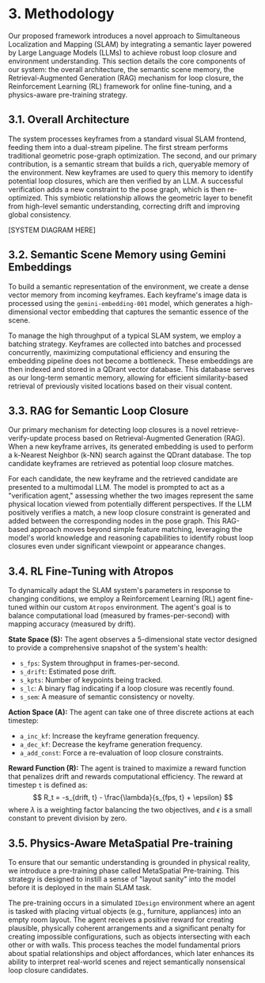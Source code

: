 # 3. Methodology

Our proposed framework introduces a novel approach to Simultaneous Localization and Mapping (SLAM) by integrating a semantic layer powered by Large Language Models (LLMs) to achieve robust loop closure and environment understanding. This section details the core components of our system: the overall architecture, the semantic scene memory, the Retrieval-Augmented Generation (RAG) mechanism for loop closure, the Reinforcement Learning (RL) framework for online fine-tuning, and a physics-aware pre-training strategy.

## 3.1. Overall Architecture

The system processes keyframes from a standard visual SLAM frontend, feeding them into a dual-stream pipeline. The first stream performs traditional geometric pose-graph optimization. The second, and our primary contribution, is a semantic stream that builds a rich, queryable memory of the environment. New keyframes are used to query this memory to identify potential loop closures, which are then verified by an LLM. A successful verification adds a new constraint to the pose graph, which is then re-optimized. This symbiotic relationship allows the geometric layer to benefit from high-level semantic understanding, correcting drift and improving global consistency.

[SYSTEM DIAGRAM HERE]

## 3.2. Semantic Scene Memory using Gemini Embeddings

To build a semantic representation of the environment, we create a dense vector memory from incoming keyframes. Each keyframe's image data is processed using the `gemini-embedding-001` model, which generates a high-dimensional vector embedding that captures the semantic essence of the scene.

To manage the high throughput of a typical SLAM system, we employ a batching strategy. Keyframes are collected into batches and processed concurrently, maximizing computational efficiency and ensuring the embedding pipeline does not become a bottleneck. These embeddings are then indexed and stored in a QDrant vector database. This database serves as our long-term semantic memory, allowing for efficient similarity-based retrieval of previously visited locations based on their visual content.

## 3.3. RAG for Semantic Loop Closure

Our primary mechanism for detecting loop closures is a novel retrieve-verify-update process based on Retrieval-Augmented Generation (RAG). When a new keyframe arrives, its generated embedding is used to perform a k-Nearest Neighbor (k-NN) search against the QDrant database. The top candidate keyframes are retrieved as potential loop closure matches.

For each candidate, the new keyframe and the retrieved candidate are presented to a multimodal LLM. The model is prompted to act as a "verification agent," assessing whether the two images represent the same physical location viewed from potentially different perspectives. If the LLM positively verifies a match, a new loop closure constraint is generated and added between the corresponding nodes in the pose graph. This RAG-based approach moves beyond simple feature matching, leveraging the model's world knowledge and reasoning capabilities to identify robust loop closures even under significant viewpoint or appearance changes.

## 3.4. RL Fine-Tuning with Atropos

To dynamically adapt the SLAM system's parameters in response to changing conditions, we employ a Reinforcement Learning (RL) agent fine-tuned within our custom `Atropos` environment. The agent's goal is to balance computational load (measured by frames-per-second) with mapping accuracy (measured by drift).

**State Space (S):** The agent observes a 5-dimensional state vector designed to provide a comprehensive snapshot of the system's health:
*   `s_fps`: System throughput in frames-per-second.
*   `s_drift`: Estimated pose drift.
*   `s_kpts`: Number of keypoints being tracked.
*   `s_lc`: A binary flag indicating if a loop closure was recently found.
*   `s_sem`: A measure of semantic consistency or novelty.

**Action Space (A):** The agent can take one of three discrete actions at each timestep:
*   `a_inc_kf`: Increase the keyframe generation frequency.
*   `a_dec_kf`: Decrease the keyframe generation frequency.
*   `a_add_const`: Force a re-evaluation of loop closure constraints.

**Reward Function (R):** The agent is trained to maximize a reward function that penalizes drift and rewards computational efficiency. The reward at timestep `t` is defined as:
$$
R_t = -s_{drift, t} - \frac{\lambda}{s_{fps, t} + \epsilon}
$$
where $\lambda$ is a weighting factor balancing the two objectives, and $\epsilon$ is a small constant to prevent division by zero.

## 3.5. Physics-Aware MetaSpatial Pre-training

To ensure that our semantic understanding is grounded in physical reality, we introduce a pre-training phase called MetaSpatial Pre-training. This strategy is designed to instill a sense of "layout sanity" into the model before it is deployed in the main SLAM task.

The pre-training occurs in a simulated `IDesign` environment where an agent is tasked with placing virtual objects (e.g., furniture, appliances) into an empty room layout. The agent receives a positive reward for creating plausible, physically coherent arrangements and a significant penalty for creating impossible configurations, such as objects intersecting with each other or with walls. This process teaches the model fundamental priors about spatial relationships and object affordances, which later enhances its ability to interpret real-world scenes and reject semantically nonsensical loop closure candidates.